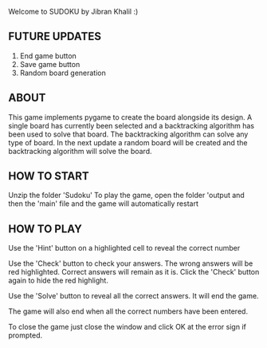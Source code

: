 Welcome to SUDOKU by Jibran Khalil :)


## FUTURE UPDATES
1) End game button
2) Save game button
3) Random board generation

## ABOUT
This game implements pygame to create the board alongside its design.
A single board has currently been selected and a backtracking algorithm has been used to solve that board. The backtracking algorithm can solve any type of board.
In the next update a random board will be created and the backtracking algorithm will solve the board.


## HOW TO START 
Unzip the folder 'Sudoku'
To play the game, open the folder 'output and then the 'main' file and the game will automatically restart


## HOW TO PLAY
Use the 'Hint' button on a highlighted cell to reveal the correct number

Use the 'Check' button to check your answers. The wrong answers will be red highlighted. Correct answers will remain as it is.
Click the 'Check' button again to hide the red highlight.

Use the 'Solve' button to reveal all the correct answers. It will end the game.

The game will also end when all the correct numbers have been entered.

To close the game just close the window and click OK at the error sign if prompted.
